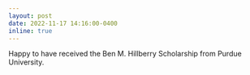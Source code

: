 ```yaml
---
layout: post
date: 2022-11-17 14:16:00-0400
inline: true
---
```


Happy to have received the Ben M. Hillberry Scholarship from Purdue University. 
